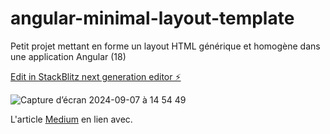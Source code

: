 # angular-minimal-layout-template

Petit projet mettant en forme un layout HTML générique et homogène dans une application Angular (18)

[Edit in StackBlitz next generation editor ⚡️](https://stackblitz.com/~/github.com/AudeizReading/angular-minimal-layout-template)

![Capture d’écran 2024-09-07 à 14 54 49](https://github.com/user-attachments/assets/6566ceaa-d166-4557-a08c-ea99346861a7)

L'article [Medium](https://medium.com/@aude.lellouche/angular-comment-réutiliser-un-modèle-de-page-dans-toute-son-application-18e59927ae51) en lien avec.
